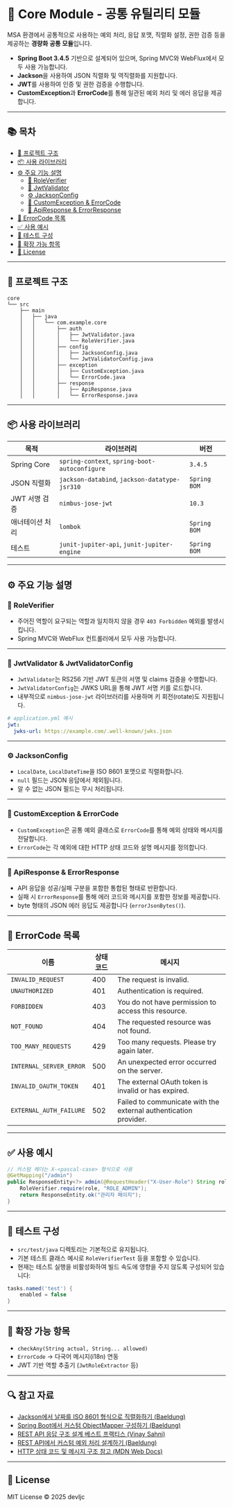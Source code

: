 # 🧩 Core Module - 공통 유틸리티 모듈

MSA 환경에서 공통적으로 사용하는 예외 처리, 응답 포맷, 직렬화 설정, 권한 검증 등을 제공하는 **경량화 공통 모듈**입니다.

- **Spring Boot 3.4.5** 기반으로 설계되어 있으며, Spring MVC와 WebFlux에서 모두 사용 가능합니다.
- **Jackson**을 사용하여 JSON 직렬화 및 역직렬화를 지원합니다.
- **JWT**를 사용하여 인증 및 권한 검증을 수행합니다.
- **CustomException**과 **ErrorCode**를 통해 일관된 예외 처리 및 에러 응답을 제공합니다.

---

## 📚 목차

- [📁 프로젝트 구조](#-프로젝트-구조)
- [📦 사용 라이브러리](#-사용-라이브러리)
- [⚙️ 주요 기능 설명](#️-주요-기능-설명)
    - [🔐 RoleVerifier](#-roleverifier)
    - [🔐 JwtValidator](#-jwtvalidator)
    - [⚙️ JacksonConfig](#️-jacksonconfig)
    - [🚫 CustomException & ErrorCode](#-customexception--errorcode)
    - [📡 ApiResponse & ErrorResponse](#-apiresponse--errorresponse)
- [🧾 ErrorCode 목록](#-errorcode-목록)
- [✅ 사용 예시](#-사용-예시)
- [🧪 테스트 구성](#-테스트-구성)
- [🔧 확장 가능 항목](#-확장-가능-항목)
- [📄 License](#-license)

---

## 📁 프로젝트 구조

```plaintext
core
└── src
    ├── main
    │   ├── java
    │   │   └── com.example.core
    │   │       ├── auth
    │   │       │   ├── JwtValidator.java
    │   │       │   └── RoleVerifier.java
    │   │       ├── config
    │   │       │   ├── JacksonConfig.java
    │   │       │   └── JwtValidatorConfig.java
    │   │       ├── exception
    │   │       │   ├── CustomException.java
    │   │       │   └── ErrorCode.java
    │   │       ├── response
    │   │       │   ├── ApiResponse.java
    │   │       │   └── ErrorResponse.java
```

---

## 📦 사용 라이브러리

| 목적               | 라이브러리                                                                | 버전              |
|------------------|----------------------------------------------------------------------|-----------------|
| Spring Core      | `spring-context`, `spring-boot-autoconfigure`                        | `3.4.5`         |
| JSON 직렬화         | `jackson-databind`, `jackson-datatype-jsr310`                        | `Spring BOM`    |
| JWT 서명 검증        | `nimbus-jose-jwt`                                                    | `10.3`          |
| 애너테이션 처리         | `lombok`                                                             | `Spring BOM`    |
| 테스트              | `junit-jupiter-api`, `junit-jupiter-engine`                          | `Spring BOM`    |

---
## ⚙️ 주요 기능 설명

### 🔐 RoleVerifier

- 주어진 역할이 요구되는 역할과 일치하지 않을 경우 `403 Forbidden` 예외를 발생시킵니다.
- Spring MVC와 WebFlux 컨트롤러에서 모두 사용 가능합니다.

---

### 🔐 JwtValidator & JwtValidatorConfig

- `JwtValidator`는 RS256 기반 JWT 토큰의 서명 및 claims 검증을 수행합니다.
- `JwtValidatorConfig`는 JWKS URL을 통해 JWT 서명 키를 로드합니다.
- 내부적으로 `nimbus-jose-jwt` 라이브러리를 사용하며 키 회전(rotate)도 지원됩니다.

```yaml
# application.yml 예시
jwt:
  jwks-url: https://example.com/.well-known/jwks.json
```

---

### ⚙️ JacksonConfig

- `LocalDate`, `LocalDateTime`을 ISO 8601 포맷으로 직렬화합니다.
- `null` 필드는 JSON 응답에서 제외됩니다.
- 알 수 없는 JSON 필드는 무시 처리됩니다.

---

### 🚫 CustomException & ErrorCode

- `CustomException`은 공통 예외 클래스로 `ErrorCode`를 통해 예외 상태와 메시지를 전달합니다.
- `ErrorCode`는 각 예외에 대한 HTTP 상태 코드와 설명 메시지를 정의합니다.

---

### 📡 ApiResponse & ErrorResponse

- API 응답을 성공/실패 구분을 포함한 통합된 형태로 반환합니다.
- 실패 시 `ErrorResponse`를 통해 에러 코드와 메시지를 포함한 정보를 제공합니다.
- byte 형태의 JSON 에러 응답도 제공합니다 (`errorJsonBytes()`).

---

## 🧾 ErrorCode 목록

| 이름                      | 상태 코드 | 메시지                                                              |
|-------------------------|-------|------------------------------------------------------------------|
| `INVALID_REQUEST`       | 400   | The request is invalid.                                          |
| `UNAUTHORIZED`          | 401   | Authentication is required.                                      |
| `FORBIDDEN`             | 403   | You do not have permission to access this resource.              |
| `NOT_FOUND`             | 404   | The requested resource was not found.                            |
| `TOO_MANY_REQUESTS`     | 429   | Too many requests. Please try again later.                       |
| `INTERNAL_SERVER_ERROR` | 500   | An unexpected error occurred on the server.                      |
| `INVALID_OAUTH_TOKEN`   | 401   | The external OAuth token is invalid or has expired.              |
| `EXTERNAL_AUTH_FAILURE` | 502   | Failed to communicate with the external authentication provider. |

---

## ✅ 사용 예시

```java
// 커스텀 헤더는 X-<pascal-case> 형식으로 사용
@GetMapping("/admin")
public ResponseEntity<?> admin(@RequestHeader("X-User-Role") String role) {
    RoleVerifier.require(role, "ROLE_ADMIN");
    return ResponseEntity.ok("관리자 페이지");
}
```

---

## 🧪 테스트 구성

- `src/test/java` 디렉토리는 기본적으로 유지됩니다.
- 기본 테스트 클래스 예시로 `RoleVerifierTest` 등을 포함할 수 있습니다.
- 현재는 테스트 실행을 비활성화하여 빌드 속도에 영향을 주지 않도록 구성되어 있습니다:

```groovy
tasks.named('test') {
    enabled = false
}
```

---

## 🔧 확장 가능 항목

- `checkAny(String actual, String... allowed)`
- `ErrorCode` → 다국어 메시지(i18n) 연동
- JWT 기반 역할 추출기 (`JwtRoleExtractor` 등)

---

## 🔍 참고 자료

- [Jackson에서 날짜를 ISO 8601 형식으로 직렬화하기 (Baeldung)](https://www.baeldung.com/jackson-serialize-dates)
- [Spring Boot에서 커스텀 ObjectMapper 구성하기 (Baeldung)](https://www.baeldung.com/spring-boot-customize-jackson-objectmapper)
- [REST API 응답 구조 설계 베스트 프랙티스 (Vinay Sahni)](https://www.vinaysahni.com/best-practices-for-a-pragmatic-restful-api)
- [REST API에서 커스텀 예외 처리 설계하기 (Baeldung)](https://www.baeldung.com/global-error-handler-in-a-spring-rest-api)
- [HTTP 상태 코드 및 메시지 구조 참고 (MDN Web Docs)](https://developer.mozilla.org/en-US/docs/Web/HTTP/Status)

---

## 📄 License

MIT License © 2025 devljc